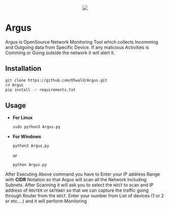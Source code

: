 <p align="center">
  <img src="https://cdn-icons-png.flaticon.com/512/1022/1022326.png" />
</p>

# Argus
Argus is OpenSource Network Monitoring Tool which collects Incomming and Outgoing data from Specific Device. If any malicious Activities is Comming or Going outside the network it will alert it.

## Installation
```bash
git clone https://github.com/O5wald/Argus.git
cd Argus
pip install -r requirements.txt
```
## Usage
- **For Linux**
  ```bash
  sudo python3 Argus.py
  ```
- **For Windows**
  ```bash
  python3 Argus.py
  ```
  or
  ```
  python Argus.py
  ```
After Executing Above command you have to Enter your IP address Range with **CIDR** Notation so that Argus will scan all the Network Including Subnets.
After Scanning it will ask you to select the `HOST` to scan and IP address of `ROUTER` or `GATEWAY` so that we can capture the traffic going through Router from the `HOST`.
Enter your number from List of devices (1 or 2 or etc....) and it will perform Monitoring
